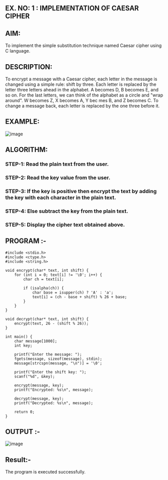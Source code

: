 ## EX. NO: 1 : IMPLEMENTATION OF CAESAR CIPHER
 

## AIM:

To implement the simple substitution technique named Caesar cipher using C language.

## DESCRIPTION:

To encrypt a message with a Caesar cipher, each letter in the message is changed using a simple rule: shift by three. Each letter is replaced by the letter three letters ahead in the alphabet. A becomes D, B becomes E, and so on. For the last letters, we can think of the
alphabet as a circle and "wrap around". W becomes Z, X becomes A, Y bec mes B, and Z
becomes C. To change a message back, each letter is replaced by the one three before it.

## EXAMPLE:



![image](https://github.com/Hemamanigandan/CNS/assets/149653568/eb9c6c43-8c80-4cdd-b9d4-91705a311c79)


## ALGORITHM:

### STEP-1: Read the plain text from the user.
### STEP-2: Read the key value from the user.
### STEP-3: If the key is positive then encrypt the text by adding the key with each character in the plain text.
### STEP-4: Else subtract the key from the plain text.
### STEP-5: Display the cipher text obtained above.


## PROGRAM :-

```
#include <stdio.h>
#include <ctype.h>
#include <string.h>

void encrypt(char* text, int shift) {
    for (int i = 0; text[i] != '\0'; i++) {
        char ch = text[i];
        
        if (isalpha(ch)) {
            char base = isupper(ch) ? 'A' : 'a';
            text[i] = (ch - base + shift) % 26 + base;
        }
    }
}

void decrypt(char* text, int shift) {
    encrypt(text, 26 - (shift % 26));  
}

int main() {
    char message[1000];
    int key;

    printf("Enter the message: ");
    fgets(message, sizeof(message), stdin);
    message[strcspn(message, "\n")] = '\0';  

    printf("Enter the shift key: ");
    scanf("%d", &key);

    encrypt(message, key);
    printf("Encrypted: %s\n", message);

    decrypt(message, key);
    printf("Decrypted: %s\n", message);

    return 0;
}
```

## OUTPUT :-
![image](https://github.com/user-attachments/assets/7419c5f1-9672-4e5a-8af3-7cafc2e07662)

## Result:-
The program is executed successfully.
